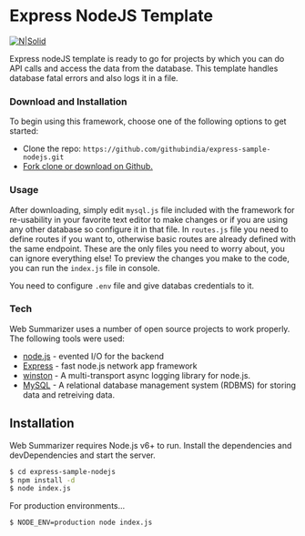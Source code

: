 # Express NodeJS Template

[![N|Solid](https://cldup.com/dTxpPi9lDf.thumb.png)](https://nodesource.com/products/nsolid)

Express nodeJS template is ready to go for projects by which you can do API calls and access the data from the database. This template handles database fatal errors and also logs it in a file.

### Download and Installation
To begin using this framework, choose one of the following options to get started:

- Clone the repo: `https://github.com/githubindia/express-sample-nodejs.git`
- [Fork clone or download on Github.](https://github.com/githubindia/express-sample-nodejs)

### Usage

After downloading, simply edit `mysql.js` file included with the framework for re-usability in your favorite text editor to make changes or if you are using any other database so configure it in that file. In `routes.js` file you need to define routes if you want to, otherwise basic routes are already defined with the same endpoint. These are the only files you need to worry about, you can ignore everything else! To preview the changes you make to the code, you can run the `index.js` file in console.

You need to configure `.env` file and give databas credentials to it.

### Tech

Web Summarizer uses a number of open source projects to work properly. The following tools were used:

- [node.js](https://nodejs.org/) - evented I/O for the backend
- [Express](https://www.npmjs.com/package/express) - fast node.js network app framework
- [winston](https://www.npmjs.com/package/winston) - A multi-transport async logging library for node.js.
- [MySQL](https://www.npmjs.com/package/mysql) - A relational database management system (RDBMS) for storing data and retreiving data. 

## Installation

Web Summarizer requires Node.js v6+ to run.
Install the dependencies and devDependencies and start the server.

```sh
$ cd express-sample-nodejs
$ npm install -d
$ node index.js
```

For production environments...

```sh
$ NODE_ENV=production node index.js
```